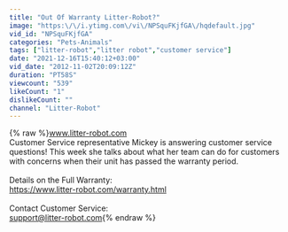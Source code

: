 ```yaml
---
title: "Out Of Warranty Litter-Robot?"
image: "https:\/\/i.ytimg.com\/vi\/NPSquFKjfGA\/hqdefault.jpg"
vid_id: "NPSquFKjfGA"
categories: "Pets-Animals"
tags: ["litter-robot","litter robot","customer service"]
date: "2021-12-16T15:40:12+03:00"
vid_date: "2012-11-02T20:09:12Z"
duration: "PT58S"
viewcount: "539"
likeCount: "1"
dislikeCount: ""
channel: "Litter-Robot"
---
```

{% raw %}www.litter-robot.com <br />Customer Service representative Mickey is answering customer service questions! This week she talks about what her team can do for customers with concerns when their unit has passed the warranty period.<br /><br />Details on the Full Warranty:<br /><a rel="nofollow" target="blank" href="https://www.litter-robot.com/warranty.html">https://www.litter-robot.com/warranty.html</a><br /><br />Contact Customer Service:<br />support@litter-robot.com{% endraw %}
